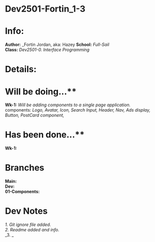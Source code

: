 # Dev2501-Fortin_1-3

# Info:

**Author:** _Fortin Jordan, aka: Hazey
**School:** _Full-Sail_ <br>
**Class:** _Dev2501-0. Interface Programming_ <br>

# Details:

# Will be doing...\*\* <br>

**Wk-1:** _Will be adding components to a single page application._ <br>
components: _Logo, Avatar, Icon, Search Input, Header, Nav, Ads display, Button, PostCard component,_ <br>

# Has been done...\*\* <br>

**Wk-1:** <br>

# Branches

**Main:** <br>
**Dev:** <br>
**01-Components:** <br>

# Dev Notes

_1. Git ignore file added._ <br>
_2. Readme added and info._ <br>
_3. _ <br>
